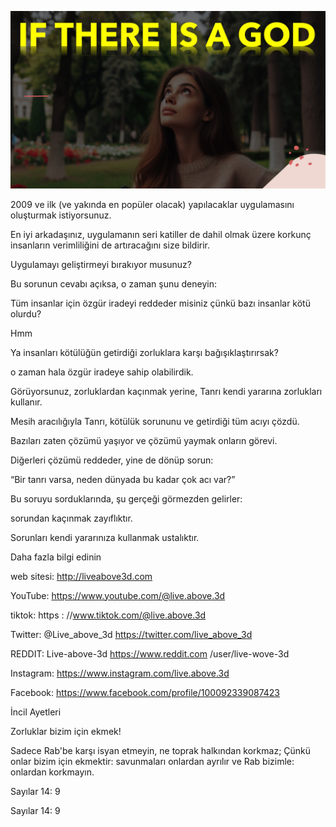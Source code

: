 ![Video cover image](../cover.jpg "cover photo")

2009 ve ilk (ve yakında en popüler olacak) yapılacaklar uygulamasını oluşturmak istiyorsunuz.

En iyi arkadaşınız, uygulamanın seri katiller de dahil olmak üzere korkunç insanların verimliliğini de artıracağını size bildirir.

Uygulamayı geliştirmeyi bırakıyor musunuz?

Bu sorunun cevabı açıksa, o zaman şunu deneyin:

Tüm insanlar için özgür iradeyi reddeder misiniz çünkü bazı insanlar kötü olurdu?

Hmm

Ya insanları kötülüğün getirdiği zorluklara karşı bağışıklaştırırsak?

o zaman hala özgür iradeye sahip olabilirdik.

Görüyorsunuz, zorluklardan kaçınmak yerine, Tanrı kendi yararına zorlukları kullanır.

Mesih aracılığıyla Tanrı, kötülük sorununu ve getirdiği tüm acıyı çözdü.

Bazıları zaten çözümü yaşıyor ve çözümü yaymak onların görevi.

Diğerleri çözümü reddeder, yine de dönüp sorun:

“Bir tanrı varsa, neden dünyada bu kadar çok acı var?”

Bu soruyu sorduklarında, şu gerçeği görmezden gelirler:

sorundan kaçınmak zayıflıktır.

Sorunları kendi yararınıza kullanmak ustalıktır.

Daha fazla bilgi edinin

web sitesi: http://liveabove3d.com

YouTube: https://www.youtube.com/@live.above.3d

tiktok: https : //www.tiktok.com/@live.above.3d

Twitter: @Live_above_3d https://twitter.com/live_above_3d

REDDIT: Live-above-3d https://www.reddit.com /user/live-wove-3d

Instagram: https://www.instagram.com/live.above.3d

Facebook: https://www.facebook.com/profile/100092339087423

   

İncil Ayetleri

Zorluklar bizim için ekmek!

Sadece Rab'be karşı isyan etmeyin, ne toprak halkından korkmaz; Çünkü onlar bizim için ekmektir: savunmaları onlardan ayrılır ve Rab bizimle: onlardan korkmayın.

Sayılar 14: 9

Sayılar 14: 9